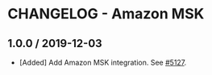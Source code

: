 # CHANGELOG - Amazon MSK

## 1.0.0 / 2019-12-03

* [Added] Add Amazon MSK integration. See [#5127](https://github.com/DataDog/integrations-core/pull/5127).

